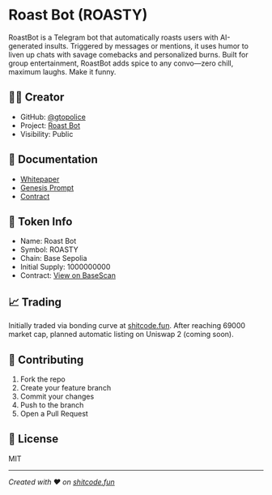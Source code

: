 # Roast Bot (ROASTY)

RoastBot is a Telegram bot that automatically roasts users with AI-generated insults. Triggered by messages or mentions, it uses humor to liven up chats with savage comebacks and personalized burns. Built for group entertainment, RoastBot adds spice to any convo—zero chill, maximum laughs. Make it funny.

## 👨‍💻 Creator
- GitHub: [@gtopolice](https://github.com/gtopolice)
- Project: [Roast Bot](https://github.com/shitcode-fun/roastbot)
- Visibility: Public

## 📄 Documentation
- [Whitepaper](./Whitepaper.md)
- [Genesis Prompt](./GenesisPrompt.md)
- [Contract](https://sepolia.basescan.org/address/0x56f3a5d9d36f4949b1dbf121bd463ee98925d937)

## 🚀 Token Info
- Name: Roast Bot
- Symbol: ROASTY
- Chain: Base Sepolia
- Initial Supply: 1000000000
- Contract: [View on BaseScan](https://sepolia.basescan.org/address/0x56f3a5d9d36f4949b1dbf121bd463ee98925d937)

## 📈 Trading
Initially traded via bonding curve at [shitcode.fun](https://shitcode.fun).
After reaching 69000 market cap, planned automatic listing on Uniswap 2 (coming soon).

## 🤝 Contributing
1. Fork the repo
2. Create your feature branch
3. Commit your changes
4. Push to the branch
5. Open a Pull Request

## 📜 License
MIT

---
*Created with ❤️ on [shitcode.fun](https://shitcode.fun)*